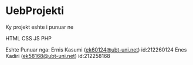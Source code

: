 # UebProjekti
Ky projekt eshte i punuar ne

HTML
CSS
JS
PHP



Eshte Punuar nga:
Ernis Kasumi (ek60124@ubt-uni.net) id:212260124
Enes Kadiri  (ek58168@ubt-uni.net) id:212258168
